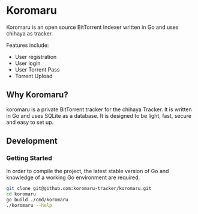 # Koromaru 
Koromaru is an open source BitTorrent Indexer written in Go and uses chihaya as tracker.

Features include:
- User registration
- User login
- User Torrent Pass
- Torrent Upload

## Why Koromaru?
koromaru is a private BitTorrent tracker for the chihaya Tracker. It is written in Go and uses SQLite as a database. It is designed to be light, fast, secure and easy to set up. 

## Development

### Getting Started
In order to compile the project, the latest stable version of Go and knowledge of a working Go environment are required.
```bash
git clone git@github.com:koromaru-tracker/koromaru.git
cd koromaru
go build ./cmd/koromaru
./koromaru --help
```
